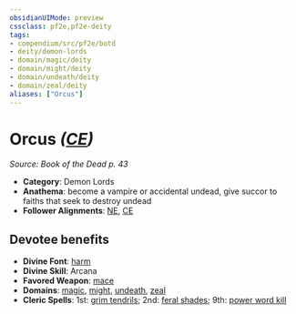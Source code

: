 ```yaml
---
obsidianUIMode: preview
cssclass: pf2e,pf2e-deity
tags:
- compendium/src/pf2e/botd
- deity/demon-lords
- domain/magic/deity
- domain/might/deity
- domain/undeath/deity
- domain/zeal/deity
aliases: ["Orcus"]
---
```

# Orcus *([CE](rules/traits/ce-b1.md "Chaotic Evil Alignment Trait"))*  
*Source: Book of the Dead p. 43*  

- **Category**: Demon Lords
- **Anathema**: become a vampire or accidental undead, give succor to faiths that seek to destroy undead
- **Follower Alignments**: [NE](rules/traits/ne-b1.md "Neutral Evil Alignment Trait"), [CE](rules/traits/ce-b1.md "Chaotic Evil Alignment Trait")

## Devotee benefits

- **Divine Font**: [harm](harm.md)
- **Divine Skill**: Arcana
- **Favored Weapon**: [mace](mace.md)
- **Domains**: [magic](Reference/Compendium/Setting/domains.md#Magic), [might](Reference/Compendium/Setting/domains.md#Might), [undeath](Reference/Compendium/Setting/domains.md#Undeath), [zeal](Reference/Compendium/Setting/domains.md#Zeal)
- **Cleric Spells**: 1st: [grim tendrils](grim-tendrils.md); 2nd: [feral shades](feral-shades-som.md); 9th: [power word kill](power-word-kill.md)